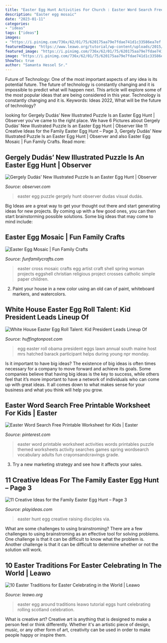 ```yaml
---
title: "Easter Egg Hunt Activities For Church : Easter Word Search Free Printable Worksheet For Kids"
description: "Easter egg mosaic"
date: "2023-01-11"
categories:
- "ideas"
tags: ["ideas"]
images:
- "https://i.pinimg.com/736x/62/01/75/620175aa79e7fdae741d1c33586ea7ef.jpg"
featuredImage: "https://www.leawo.org/tutorial/wp-content/uploads/2015/03/easter-egg-hunt.jpg"
featured_image: "https://i.pinimg.com/736x/62/01/75/620175aa79e7fdae741d1c33586ea7ef.jpg"
image: "https://i.pinimg.com/736x/62/01/75/620175aa79e7fdae741d1c33586ea7ef.jpg"
ShowToc: true
author: "Samanta Hessel Sr."
---
```



Future of Technology: One of the most important aspects of any idea is its potential future. The future of technology is constantly changing and it is impossible to predict what will happen next. This article will explore some of the most popular ideas that are being considered in this year.
Technology is constantly changing and it is. Keywords: Ideas 2022, What will be the future of technology?

	

		
looking for Gergely Dudás’ New Illustrated Puzzle Is an Easter Egg Hunt | Observer you've came to the right place. We have 6 Pictures about Gergely Dudás’ New Illustrated Puzzle Is an Easter Egg Hunt | Observer like 11 Creative Ideas for the Family Easter Egg Hunt – Page 3, Gergely Dudás’ New Illustrated Puzzle Is an Easter Egg Hunt | Observer and also Easter Egg Mosaic | Fun Family Crafts. Read more:
		
    
## Gergely Dudás’ New Illustrated Puzzle Is An Easter Egg Hunt | Observer

<img loading=lazy src="https://observer.com/wp-content/uploads/sites/2/2020/04/92497445_2450150535086844_5182740729755074560_o.jpg?quality=80&amp;strip" onerror="this.onerror=null;this.src='https://tse3.mm.bing.net/th?id=OIP.CTYE4GvpZsJKgGxkCmiuawHaGS&amp;pid=15.1';" alt="Gergely Dudás’ New Illustrated Puzzle Is an Easter Egg Hunt | Observer">

_Source: observer.com_

>easter egg puzzle gergely hunt observer dudas visual dudás. 

	

Big Ideas are a great way to get your thought out there and start generating ideas for new projects. By coming up with a few good ones, you can then start brainstorming possible solutions. Some big ideas that may come to mind include: 

    
## Easter Egg Mosaic | Fun Family Crafts

<img loading=lazy src="https://funfamilycrafts.com/wp-content/uploads/2012/03/easter-mosaic-cross.jpg" onerror="this.onerror=null;this.src='https://tse4.mm.bing.net/th?id=OIP.5-9u7zvXaJ6w72V-k88uGQHaE9&amp;pid=15.1';" alt="Easter Egg Mosaic | Fun Family Crafts">

_Source: funfamilycrafts.com_

>easter cross mosaic crafts egg artist craft shell spring woman projects eggshell christian religious project crosses catholic simple paper children. 

	

2. Paint your house in a new color using an old can of paint, whiteboard markers, and watercolors.

    
## White House Easter Egg Roll Talent: Kid President Leads Lineup Of

<img loading=lazy src="http://i.huffpost.com/gen/1062262/images/o-EASTER-EGG-ROLL-facebook.jpg" onerror="this.onerror=null;this.src='https://tse4.mm.bing.net/th?id=OIP.F-uZWNHdgtdc7CqfyxgRLgHaFB&amp;pid=15.1';" alt="White House Easter Egg Roll Talent: Kid President Leads Lineup Of">

_Source: huffingtonpost.com_

>egg easter roll obama president eggs lawn annual south maine host mrs hatched barack participant helps during young npr monday. 

	

Is it important to have big ideas?
The existence of big ideas is often times necessary for a company to move forward and achieve its goals. Some companies believe that having big ideas is the key to success, while others feel that it’s more important to have a network of individuals who can come up with great ideas. It all comes down to what makes sense for your business and what you think will help you grow.

    
## Easter Word Search Free Printable Worksheet For Kids | Easter

<img loading=lazy src="https://i.pinimg.com/736x/62/01/75/620175aa79e7fdae741d1c33586ea7ef.jpg" onerror="this.onerror=null;this.src='https://tse4.mm.bing.net/th?id=OIP.gAuHAVsYGEKoLfVK2rCj6wHaLG&amp;pid=15.1';" alt="Easter Word Search Free Printable Worksheet for Kids | Easter">

_Source: pinterest.com_

>easter word printable worksheet activities words printables puzzle themed worksheets activity searches games spring wordsearch vocabulary adults fun crayonsandcravings grade. 

	

3. Try a new marketing strategy and see how it affects your sales.

    
## 11 Creative Ideas For The Family Easter Egg Hunt – Page 3

<img loading=lazy src="http://www.playideas.com/wp-content/uploads/2015/12/Easter-Egg-Hunt-Pinnable.jpg" onerror="this.onerror=null;this.src='https://tse1.mm.bing.net/th?id=OIP.VGt4r19tPlicXMZdURSz9wHaKl&amp;pid=15.1';" alt="11 Creative Ideas for the Family Easter Egg Hunt – Page 3">

_Source: playideas.com_

>easter hunt egg creative raising disciples via. 

	

What are some challenges to using brainstroming?
There are a few challenges to using brainstroming as an effective tool for solving problems. One challenge is that it can be difficult to know what the problem is. Another challenge is that it can be difficult to determine whether or not the solution will work.

    
## 10 Easter Traditions For Easter Celebrating In The World | Leawo

<img loading=lazy src="https://www.leawo.org/tutorial/wp-content/uploads/2015/03/easter-egg-hunt.jpg" onerror="this.onerror=null;this.src='https://tse4.mm.bing.net/th?id=OIP.AA6xVHkQvQFF1mT09vyoBAHaEn&amp;pid=15.1';" alt="10 Easter Traditions for Easter Celebrating in the World | Leawo">

_Source: leawo.org_

>easter egg around traditions leawo tutorial eggs hunt celebrating rolling scotland celebration. 

	

What is creative art?
Creative art is anything that is designed to make a person feel or think differently. Whether it's an artistic piece of design, music, or any other form of art, creativity can be used in order to make people happy or inspire them.

